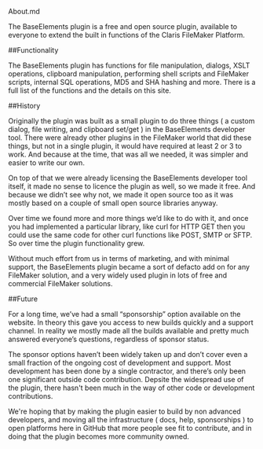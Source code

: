 About.md

The BaseElements plugin is a free and open source plugin, available to everyone to extend the built in functions of the Claris FileMaker Platform.

##Functionality

The BaseElements plugin has functions for file manipulation, dialogs, XSLT operations, clipboard manipulation, performing shell scripts and FileMaker scripts, internal SQL operations, MD5 and SHA hashing and more. There is a full list of the functions and the details on this site.

##History

Originally the plugin was built as a small plugin to do three things ( a custom dialog, file writing, and clipboard set/get ) in the BaseElements developer tool. There were already other plugins in the FileMaker world that did these things, but not in a single plugin, it would have required at least 2 or 3 to work. And because at the time, that was all we needed, it was simpler and easier to write our own.

On top of that we were already licensing the BaseElements developer tool itself, it made no sense to licence the plugin as well, so we made it free. And because we didn’t see why not, we made it open source too as it was mostly based on a couple of small open source libraries anyway.

Over time we found more and more things we’d like to do with it, and once you had implemented a particular library, like curl for HTTP GET then you could use the same code for other curl functions like POST, SMTP or SFTP. So over time the plugin functionality grew.

Without much effort from us in terms of marketing, and with minimal support, the BaseElements plugin became a sort of defacto add on for any FileMaker solution, and a very widely used plugin in lots of free and commercial FileMaker solutions.

##Future

For a long time, we’ve had a small “sponsorship” option available on the website. In theory this gave you access to new builds quickly and a support channel. In reality we mostly made all the builds available and pretty much answered everyone’s questions, regardless of sponsor status.

The sponsor options haven’t been widely taken up and don’t cover even a small fraction of the ongoing cost of development and support. Most development has been done by a single contractor, and there’s only been one significant outside code contribution. Depsite the widespread use of the plugin, there hasn't been much in the way of other code or development contributions.

We're hoping that by making the plugin easier to build by non advanced developers, and moving all the infrastructure ( docs, help, sponsorships ) to open platforms here in GitHub that more people see fit to contribute, and in doing that the plugin becomes more community owned.
